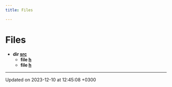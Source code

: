 ```yaml
---
title: Files

---
```


# Files




* **dir [src](Files/dir_68267d1309a1af8e8297ef4c3efbcdba.md#dir-src)** 
    * **file [h](Files/broker_8h.md#file-broker.h)** 
    * **file [h](Files/utils_8h.md#file-utils.h)** 



-------------------------------

Updated on 2023-12-10 at 12:45:08 +0300
